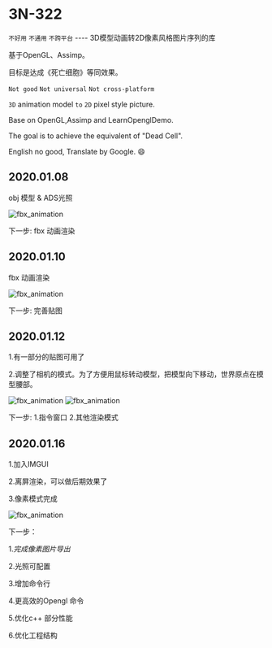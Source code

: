 # 3N-322


`不好用` `不通用` `不跨平台` ---- 3D模型动画转2D像素风格图片序列的库

基于OpenGL、Assimp。

目标是达成《死亡细胞》等同效果。



`Not good` `Not universal` `Not cross-platform `

`3D` animation model `to` `2D` pixel style picture.

Base on OpenGL,Assimp and LearnOpenglDemo.

The goal is to achieve the equivalent of "Dead Cell".

English no good, Translate by Google. :smile:



## 2020.01.08

obj 模型 & ADS光照

![fbx_animation](https://github.com/PENGPPP/3N-322/blob/master/gif/Jan-10-2020%2015-25-01.gif)

下一步: fbx 动画渲染


## 2020.01.10

fbx 动画渲染

![fbx_animation](https://github.com/PENGPPP/3N-322/blob/master/gif/Jan-10-2020%2015-19-04.gif)

下一步: 完善贴图


## 2020.01.12

1.有一部分的贴图可用了

2.调整了相机的模式。为了方便用鼠标转动模型，把模型向下移动，世界原点在模型腰部。

![fbx_animation](https://github.com/PENGPPP/3N-322/blob/master/gif/Jan-11-2020%2023-59-00.gif) ![fbx_animation](https://github.com/PENGPPP/3N-322/blob/master/gif/Jan-12-2020%2000-01-19.gif)

下一步: 
1.指令窗口
2.其他渲染模式

## 2020.01.16

1.加入IMGUI

2.离屏渲染，可以做后期效果了

3.像素模式完成

![fbx_animation](https://github.com/PENGPPP/3N-322/blob/master/gif/Jan-16-2020%2023-12-32.gif)

下一步：

1.*完成像素图片导出*

2.光照可配置

3.增加命令行

4.更高效的Opengl 命令

5.优化c++ 部分性能

6.优化工程结构
